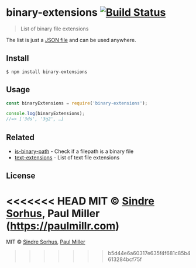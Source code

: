 # binary-extensions [![Build Status](https://travis-ci.org/sindresorhus/binary-extensions.svg?branch=master)](https://travis-ci.org/sindresorhus/binary-extensions)

> List of binary file extensions

The list is just a [JSON file](binary-extensions.json) and can be used anywhere.


## Install

```
$ npm install binary-extensions
```


## Usage

```js
const binaryExtensions = require('binary-extensions');

console.log(binaryExtensions);
//=> ['3ds', '3g2', …]
```


## Related

- [is-binary-path](https://github.com/sindresorhus/is-binary-path) - Check if a filepath is a binary file
- [text-extensions](https://github.com/sindresorhus/text-extensions) - List of text file extensions


## License

<<<<<<< HEAD
MIT © [Sindre Sorhus](https://sindresorhus.com), Paul Miller (https://paulmillr.com)
=======
MIT © [Sindre Sorhus](https://sindresorhus.com), [Paul Miller](https://paulmillr.com)
>>>>>>> b5d44e6a60317e635f4f681c85b4613284bcf75f
